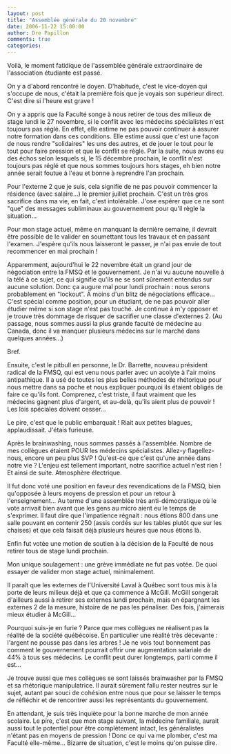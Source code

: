 ```yaml
---
layout: post
title: "Assemblée générale du 20 novembre"
date: 2006-11-22 15:00:00
author: Dre Papillon
comments: true
categories: 
---
```



Voilà, le moment fatidique de l'assemblée générale extraordinaire de l'association étudiante est passé.

On y a d'abord rencontré le doyen. D'habitude, c'est le vice-doyen qui s'occupe de nous, c'était la première fois que je voyais son supérieur direct. C'est dire si l'heure est grave !

On y a appris que la Faculté songe à nous retirer de tous des milieux de stage lundi le 27 novembre, si le conflit avec les médecins spécialistes n'est toujours pas réglé. En effet, elle estime ne pas pouvoir continuer à assurer notre formation dans ces conditions. Elle estime aussi que c'est une façon de nous rendre "solidaires" les uns des autres, et de jouer le tout pour le tout pour faire pression et que le conflit se règle. Par la suite, nous avons eu des échos selon lesquels si, le 15 décembre prochain, le conflit n'est toujours pas réglé et que nous sommes toujours hors stages, eh bien notre année serait foutue à l'eau et bonne à reprendre l'an prochain.

Pour l'externe 2 que je suis, cela signifie de ne pas pouvoir commencer la résidence (avec salaire...) le premier juillet prochain. C'est un très gros sacrifice dans ma vie, en fait, c'est intolérable. J'ose espérer que ce ne sont "que" des messages subliminaux au gouvernement pour qu'il règle la situation...

Pour mon stage actuel, même en manquant la dernière semaine, il devrait être possible de le valider en soumettant tous les travaux et en passant l'examen. J'espère qu'ils nous laisseront le passer, je n'ai pas envie de tout recommencer en mai prochain !

Apparemment, aujourd'hui le 22 novembre était un grand jour de négociation entre la FMSQ et le gouvernement. Je n'ai vu aucune nouvelle à la télé à ce sujet, ce qui signifie qu'ils ne se sont sûrement entendus sur aucune solution. Donc ça augure mal pour lundi prochain : nous serons probablement en "lockout". À moins d'un blitz de négociations efficace... C'est spécial comme position, pour un étudiant, de ne pas pouvoir aller étudier même si son stage n'est pas touché. Je continue à m'y opposer et je trouve très dommage de risquer de sacrifier une classe d'externes 2. (Au passage, nous sommes aussi la plus grande faculté de médecine au Canada, donc il va manquer plusieurs médecins sur le marché dans quelques années...)

Bref.

Ensuite, c'est le pitbull en personne, le Dr. Barrette, nouveau président radical de la FMSQ, qui est venu nous parler avec un acolyte à l'air moins antipathique. Il a usé de toutes les plus belles méthodes de rhétorique pour nous mettre dans sa poche et nous expliquer pourquoi ils étaient obligés de faire ce qu'ils font. Comprenez, c'est triste, il faut vraiment que les médecins gagnent plus d'argent, et au-delà, qu'ils aient plus de pouvoir ! Les lois spéciales doivent cesser...

Le pire, c'est que le public embarquait ! Riait aux petites blagues, applaudissait. J'étais furieuse.

Après le brainwashing, nous sommes passés à l'assemblée. Nombre de mes collègues étaient POUR les médecins spécialistes. Allez-y flagellez-nous, encore un peu plus SVP ! Qu'est-ce que c'est qu'une année dans notre vie ? L'enjeu est tellement important, notre sacrifice actuel n'est rien ! Et ainsi de suite. Atmosphère électrique.

Il fut donc voté une position en faveur des revendications de la FMSQ, bien qu'opposée à leurs moyens de pression et pour un retour à l'enseignement... Au terme d'une assemblée très anti-démocratique où le vote arrivait bien avant que les gens au micro aient eu le temps de s'exprimer. Il faut dire que l'impatience régnait : nous étions 800 dans une salle pouvant en contenir 250 (assis cordés sur les tables plutôt que sur les chaises) et que cela faisait déjà plusieurs heures que nous étions là.

Enfin fut votée une motion de soutien à la décision de la Faculté de nous retirer tous de stage lundi prochain.

Mon unique soulagement : une grève immédiate ne fut pas votée. De quoi essayer de valider mon stage actuel, minimalement.

Il paraît que les externes de l'Université Laval à Québec sont tous mis à la porte de leurs milieux déjà et que ça commence à McGill. McGill songerait d'ailleurs aussi à retirer ses externes lundi prochain, mais en épargnant les externes 2 de la mesure, histoire de ne pas les pénaliser. Des fois, j'aimerais mieux étudier à McGill...

Pourquoi suis-je en furie ? Parce que mes collègues ne réalisent pas la réalité de la société québécoise. En particulier une réalité très décevante : l'argent ne pousse pas dans les arbres ! Je ne vois tout bonnement pas comment le gouvernement pourrait offrir une augmentation salariale de 44% à tous ses médecins. Le conflit peut durer longtemps, parti comme il est...

Je trouve aussi que mes collègues se sont laissés brainwasher par la FMSQ et sa rhétorique manipulatrice. Il aurait sûrement fallu rester neutres sur le sujet, autant par souci de cohésion entre nous que pour se laisser le temps de réfléchir et de rencontrer aussi les représentants du gouvernement.

En attendant, je suis très inquiète pour la bonne marche de mon année scolaire. Le pire, c'est que mon stage suivant, la médecine familiale, aurait aussi tout le potentiel pour être complètement intact, les généralistes n'étant pas en moyens de pression ! Donc ce qui va me plomber, c'est ma Faculté elle-même... Bizarre de situation, c'est le moins qu'on puisse dire.